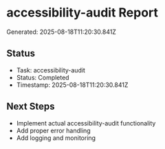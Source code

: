 # accessibility-audit Report

Generated: 2025-08-18T11:20:30.841Z

## Status
- Task: accessibility-audit
- Status: Completed
- Timestamp: 2025-08-18T11:20:30.841Z

## Next Steps
- Implement actual accessibility-audit functionality
- Add proper error handling
- Add logging and monitoring
